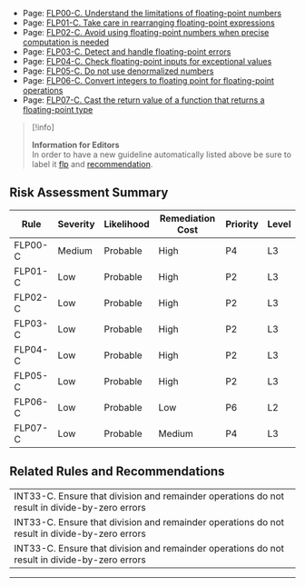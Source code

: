 -   Page:
    [FLP00-C. Understand the limitations of floating-point numbers](/confluence/display/c/FLP00-C.+Understand+the+limitations+of+floating-point+numbers)
-   Page:
    [FLP01-C. Take care in rearranging floating-point expressions](/confluence/display/c/FLP01-C.+Take+care+in+rearranging+floating-point+expressions)
-   Page:
    [FLP02-C. Avoid using floating-point numbers when precise computation is needed](/confluence/display/c/FLP02-C.+Avoid+using+floating-point+numbers+when+precise+computation+is+needed)
-   Page:
    [FLP03-C. Detect and handle floating-point errors](/confluence/display/c/FLP03-C.+Detect+and+handle+floating-point+errors)
-   Page:
    [FLP04-C. Check floating-point inputs for exceptional values](/confluence/display/c/FLP04-C.+Check+floating-point+inputs+for+exceptional+values)
-   Page:
    [FLP05-C. Do not use denormalized numbers](/confluence/display/c/FLP05-C.+Do+not+use+denormalized+numbers)
-   Page:
    [FLP06-C. Convert integers to floating point for floating-point operations](/confluence/display/c/FLP06-C.+Convert+integers+to+floating+point+for+floating-point+operations)
-   Page:
    [FLP07-C. Cast the return value of a function that returns a floating-point type](/confluence/display/c/FLP07-C.+Cast+the+return+value+of+a+function+that+returns+a+floating-point+type)
> [!info]  
>
> **Information for Editors**  
> In order to have a new guideline automatically listed above be sure to label it [flp](https://confluence/label/seccode/flp) and [recommendation](https://confluence/label/seccode/recommendation).

## Risk Assessment Summary

| Rule | Severity | Likelihood | Remediation Cost | Priority | Level |
| ----|----|----|----|----|----|
| FLP00-C | Medium | Probable | High | P4 | L3 |
| FLP01-C | Low | Probable | High | P2 | L3 |
| FLP02-C | Low | Probable | High | P2 | L3 |
| FLP03-C | Low | Probable | High | P2 | L3 |
| FLP04-C | Low | Probable | High | P2 | L3 |
| FLP05-C | Low | Probable | High | P2 | L3 |
| FLP06-C | Low | Probable | Low | P6 | L2 |
| FLP07-C | Low | Probable | Medium | P4 | L3 |

## Related Rules and Recommendations

|  |
| ----|
| INT33-C. Ensure that division and remainder operations do not result in divide-by-zero errors |
| INT33-C. Ensure that division and remainder operations do not result in divide-by-zero errors |
| INT33-C. Ensure that division and remainder operations do not result in divide-by-zero errors |

------------------------------------------------------------------------
[](../c/Rec_%2009_%20Input%20Output%20_FIO_) [](https://wiki.sei.cmu.edu/confluence/pages/viewpage.action?pageId=87151929) [](https://wiki.sei.cmu.edu/confluence/pages/viewpage.action?pageId=87152310)
